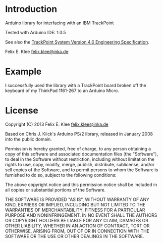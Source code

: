 Introduction
============

Arduino library for interfacing with an IBM TrackPoint

Tested with Arduino IDE: 1.0.5

See also the [TrackPoint System Version 4.0 Engineering Specification][1].

Felix E. Klee <felix.klee@inka.de>


Example
=======

I successfully used the library with a TrackPoint board broken off the keyboard
of my ThinkPad 1161-267 to an Arduino Micro.


License
=======

Copyright (C) 2013 Felix E. Klee <felix.klee@inka.de>

Based on Chris J. Kiick's Arduino PS/2 library, released in January 2008 into
the public domain.

Permission is hereby granted, free of charge, to any person obtaining a copy of
this software and associated documentation files (the "Software"), to deal in
the Software without restriction, including without limitation the rights to
use, copy, modify, merge, publish, distribute, sublicense, and/or sell copies
of the Software, and to permit persons to whom the Software is furnished to do
so, subject to the following conditions:

The above copyright notice and this permission notice shall be included in all
copies or substantial portions of the Software.

THE SOFTWARE IS PROVIDED "AS IS", WITHOUT WARRANTY OF ANY KIND, EXPRESS OR
IMPLIED, INCLUDING BUT NOT LIMITED TO THE WARRANTIES OF MERCHANTABILITY,
FITNESS FOR A PARTICULAR PURPOSE AND NONINFRINGEMENT. IN NO EVENT SHALL THE
AUTHORS OR COPYRIGHT HOLDERS BE LIABLE FOR ANY CLAIM, DAMAGES OR OTHER
LIABILITY, WHETHER IN AN ACTION OF CONTRACT, TORT OR OTHERWISE, ARISING FROM,
OUT OF OR IN CONNECTION WITH THE SOFTWARE OR THE USE OR OTHER DEALINGS IN THE
SOFTWARE.


[1]: http://blogs.epfl.ch/icenet/documents/Ykt3Eext.pdf
